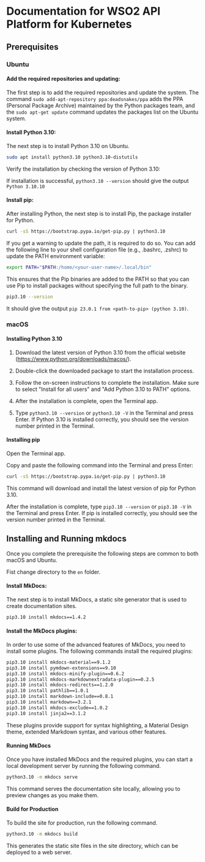 # Documentation for WSO2 API Platform for Kubernetes

## Prerequisites
### Ubuntu

#### Add the required repositories and updating:
The first step is to add the required repositories and update the system. The command `sudo add-apt-repository ppa:deadsnakes/ppa` adds the PPA (Personal Package Archive) maintained by the Python packages team, and the `sudo apt-get update` command updates the packages list on the Ubuntu system.


#### Install Python 3.10:
The next step is to install Python 3.10 on Ubuntu.
```bash
sudo apt install python3.10 python3.10-distutils
```
Verify the installation by checking the version of Python 3.10:

If installation is successful, `python3.10 --version` should give the output `Python 3.10.10`


#### Install pip:
After installing Python, the next step is to install Pip, the package installer for Python. 
```bash
curl -sS https://bootstrap.pypa.io/get-pip.py | python3.10
```
If you get a warning to update the path, it is required to do so. You can add the following line to your shell configuration file (e.g., .bashrc, .zshrc) to update the PATH environment variable:
```bash
export PATH="$PATH:/home/<your-user-name>/.local/bin"
```

This ensures that the Pip binaries are added to the PATH so that you can use Pip to install packages without specifying the full path to the binary.

```bash
pip3.10 --version
````

It should give the output `pip 23.0.1 from <path-to-pip> (python 3.10)`.


### macOS

#### Installing Python 3.10
1. Download the latest version of Python 3.10 from the official website (https://www.python.org/downloads/macos/).

2. Double-click the downloaded package to start the installation process.

3. Follow the on-screen instructions to complete the installation. Make sure to select "Install for all users" and "Add Python 3.10 to PATH" options.

4. After the installation is complete, open the Terminal app.

5. Type `python3.10 --version` or `python3.10 -V` in the Terminal and press Enter. If Python 3.10 is installed correctly, you should see the version number printed in the Terminal.

#### Installing pip
Open the Terminal app.

Copy and paste the following command into the Terminal and press Enter:

```bash
curl -sS https://bootstrap.pypa.io/get-pip.py | python3.10
```
This command will download and install the latest version of pip for Python 3.10.

After the installation is complete, type `pip3.10 --version` or `pip3.10 -V` in the Terminal and press Enter. If pip is installed correctly, you should see the version number printed in the Terminal.

## Installing and Running mkdocs
Once you complete the prerequisite the following steps are common to both macOS and Ubuntu.

Fist change directory to the `en` folder.

#### Install MkDocs:
The next step is to install MkDocs, a static site generator that is used to create documentation sites.
```bash
pip3.10 install mkdocs==1.4.2
```
#### Install the MkDocs plugins:
In order to use some of the advanced features of MkDocs, you need to install some plugins. The following commands install the required plugins:
```bash
pip3.10 install mkdocs-material==9.1.2
pip3.10 install pymdown-extensions==9.10
pip3.10 install mkdocs-minify-plugin==0.6.2
pip3.10 install mkdocs-markdownextradata-plugin==0.2.5
pip3.10 install mkdocs-redirects==1.2.0
pip3.10 install pathlib==1.0.1
pip3.10 install markdown-include==0.8.1
pip3.10 install markdown==3.2.1
pip3.10 install mkdocs-exclude==1.0.2
pip3.10 install jinja2==3.1.2
```
These plugins provide support for syntax highlighting, a Material Design theme, extended Markdown syntax, and various other features.

#### Running MkDocs
Once you have installed MkDocs and the required plugins, you can start a local development server by running the following command. 
```bash
python3.10 -m mkdocs serve
```
This command serves the documentation site locally, allowing you to preview changes as you make them.

#### Build for Production
To build the site for production, run the following command.
```bash
python3.10 -m mkdocs build
```
This generates the static site files in the site directory, which can be deployed to a web server.
